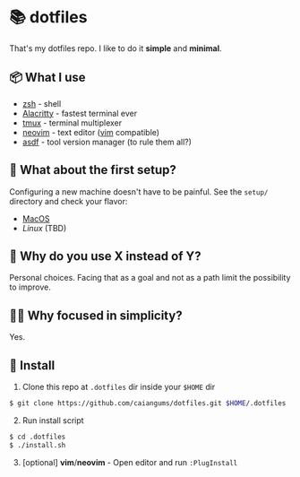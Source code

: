 # 📚 dotfiles

That's my dotfiles repo. I like to do it **simple** and **minimal**.

## 📦 What I use

- [zsh](https://www.zsh.org/) - shell
- [Alacritty](https://github.com/alacritty/alacritty) - fastest terminal ever
- [tmux](https://github.com/tmux/tmux) - terminal multiplexer
- [neovim](https://neovim.io/) - text editor ([vim](https://www.vim.org/) compatible)
- [asdf](https://asdf-vm.com/) - tool version manager (to rule them all?)

## 🐺 What about the first setup?

Configuring a new machine doesn't have to be painful. See the `setup/` directory and check your flavor:
- [MacOS](setup/mac.sh)
- _Linux_ (TBD)

## 🤔 Why do you use X instead of Y?

Personal choices. Facing that as a goal and not as a path limit the possibility to improve.

## 🧙‍♂️ Why focused in simplicity?

Yes.

## 🔭 Install

1. Clone this repo at `.dotfiles` dir inside your `$HOME` dir
```zsh
$ git clone https://github.com/caiangums/dotfiles.git $HOME/.dotfiles
```

2. Run install script

```zsh
$ cd .dotfiles
$ ./install.sh
```

3. [optional] **vim**/**neovim** - Open editor and run `:PlugInstall`
